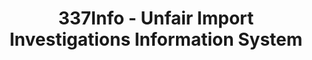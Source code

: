 ---
bigquery: https://console.cloud.google.com/bigquery?p=patents-public-data&d=usitc_investigations&page=dataset&project=sheets-management-319211
citation: US International Trade Commission 337Info Unfair Import Investigations Information
  System
contributors: US International Trade Comission
cost: None
description: US International Trade Commission 337Info Unfair Import Investigations
  Information System contains data on investigations done under Section 337. Section
  337 declares the infringement of certain statutory intellectual property rights
  and other forms of unfair competition in import trade to be unlawful practices.
  Most Section 337 investigations involve allegations of patent or registered trademark
  infringement.
documentation: FAQ and tutorial available on the site
last_edit: 04/07/2022, 17:29:08
location: https://pubapps2.usitc.gov/337external/
maintained_by: US International Trade Comission
schema_fields:
- targetDate
- invUnfairAct
- internalRemand
- teoIdIssueDate
- scheduledEndDateEvidHear
- id
- dateCreated
- lastUpdated
- publication_number
- trademarkNumbers
- scheduledStartDateEvidHear
- startDateMarkmanHearing
- patentNumbers
- currentStatus
- ouiiParticipation
- cafcAppeals
- respondent
- teoReliefGranted
- aljAssigned
- endDateMarkmanHearing
- teoProceedingInvolved
- actualEndDateEvidHear
- currentActiveALJ
- gcAttorney
- finalDetViolation
- issueDateOtherNonFinal
- title
- finalIdOnViolationDue
- htsNumbers
- dateComplaintFiled
- ouiiAttorney
- complainant
- patentNumber
- investigationNo
- investigationTermDate
- actualStartDateEvidHear
- copyrightNumbers
- docketNo
- teoIdDueDate
- markmanHearing
- finalIdOnViolationIssue
- finalDetNoViolation
- investigationType
- dateOfPublicationFrNotice
shortname: unfair_import_investigations
tags:
- import
- legal
- trade
timeframe: 2008-2021 (prior to 2008 downloadable as a JSON file)
title: 337Info - Unfair Import Investigations Information System
uuid: 2721f5ec-e599-4890-9265-9706719fc71e
---